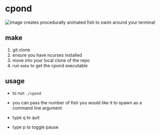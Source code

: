 # cpond
![image](https://github.com/user-attachments/assets/a8dddebd-af3d-4e20-a346-9742b1322300)
creates procedurally animated fish to swim around your terminal

## make
1. git clone
2. ensure you have ncurses installed
3. move into your local clone of the repo
4. run `make` to get the cpond executable

## usage
- to run `./cpond`
- you can pass the number of fish you would like it to spawn as a command line argument

- type q to quit
- type p to toggle pause
